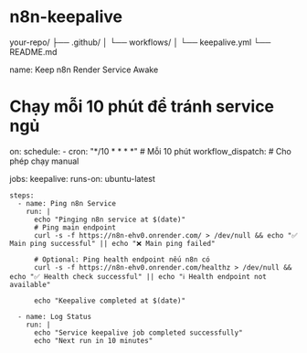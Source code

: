 # n8n-keepalive
your-repo/
├── .github/
│   └── workflows/
│       └── keepalive.yml
└── README.md

name: Keep n8n Render Service Awake

# Chạy mỗi 10 phút để tránh service ngủ
on:
  schedule:
    - cron: "*/10 * * * *"  # Mỗi 10 phút
  workflow_dispatch:  # Cho phép chạy manual

jobs:
  keepalive:
    runs-on: ubuntu-latest
    
    steps:
      - name: Ping n8n Service
        run: |
          echo "Pinging n8n service at $(date)"
          # Ping main endpoint
          curl -s -f https://n8n-ehv0.onrender.com/ > /dev/null && echo "✅ Main ping successful" || echo "❌ Main ping failed"
          
          # Optional: Ping health endpoint nếu n8n có
          curl -s -f https://n8n-ehv0.onrender.com/healthz > /dev/null && echo "✅ Health check successful" || echo "ℹ️ Health endpoint not available"
          
          echo "Keepalive completed at $(date)"

      - name: Log Status
        run: |
          echo "Service keepalive job completed successfully"
          echo "Next run in 10 minutes"

